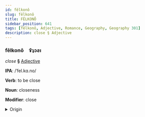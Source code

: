 ```yaml
---
id: fêlkonô
slug: fêlkonô
title: FÊLKONÔ
sidebar_position: 641
tags: [fêlkonô, Adjective, Romance, Geography, Geography 301]
description: close § Adjective
---
```


### fêlkonô&emsp;<span kind="abugida">ɤ͊ʇɔƨı</span>

*close* **§** [Adjective](../../tags/Adjective)

**IPA**: /ˈfel.kɑ.no/

**Verb**: to be close

**Noun**: closeness

**Modifier**: close

<details>
    <summary>Origin</summary>
    Spanish cercano [θeɾˈka.no]<br/>
    <em>Romance Language Family</em>
</details>
